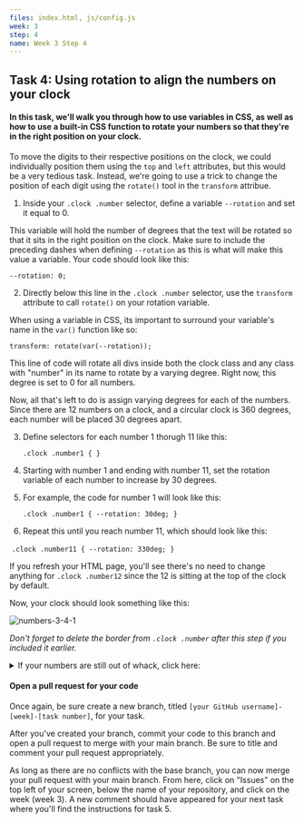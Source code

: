 ```yaml
---
files: index.html, js/config.js
week: 3
step: 4
name: Week 3 Step 4
---
```


## Task 4: Using rotation to align the numbers on your clock

#### In this task, we'll walk you through how to use variables in CSS, as well as how to use a built-in CSS function to rotate your numbers so that they're in the right position on your clock.

To move the digits to their respective positions on the clock, we could individually position them using the `top` and `left` attributes, but this would be a very tedious task.  Instead, we're going to use a trick to change the position of each digit using the `rotate()` tool in the `transform` attribue.

1. Inside your `.clock .number` selector, define a variable `--rotation` and set it equal to 0.  

This variable will hold the number of degrees that the text will be rotated so that it sits in the right position on the clock.  Make sure to include the preceding dashes when defining `--rotation` as this is what will make this value a variable. Your code should look like this:

`--rotation: 0;`

2. Directly below this line in the `.clock .number` selector, use the `transform` attribute to call `rotate()` on your rotation variable.  

When using a variable in CSS, its important to surround your variable's name in the `var()` function like so:

`transform: rotate(var(--rotation));`

This line of code will rotate all divs inside both the clock class and any class with "number" in its name to rotate by a varying degree.  Right now, this degree is set to 0 for all numbers.

Now, all that's left to do is assign varying degrees for each of the numbers.  Since there are 12 numbers on a clock, and a circular clock is 360 degrees, each number will be placed 30 degrees apart. 

3. Define selectors for each number 1 thorugh 11 like this:

   `.clock .number1 { }`

4. Starting with number 1 and ending with number 11, set the rotation variable of each number to increase by 30 degrees.

5. For example, the code for number 1 will look like this:

   `.clock .number1 { --rotation: 30deg; }`

6. Repeat this until you reach number 11, which should look like this:

​		`.clock .number11 { --rotation: 330deg; }`

If you refresh your HTML page, you'll see there's no need to change anything for `.clock .number12` since the 12 is sitting at the top of the clock by default.

Now, your clock should look something like this:

![numbers-3-4-1](https://user-images.githubusercontent.com/32557138/106408779-2307d380-640d-11eb-94b1-1cfd188aaa8c.png)

*Don't forget to delete the border from `.clock .number` after this step if you included it earlier.*

 <details><summary>If your numbers are still out of whack, click here: </summary>
<p>


```css
.clock .number{
    position: absolute;
    width: 100%;
    height: 100%;
    text-align: center;
    color: black;
    --rotation: 0;
    transform: rotate(var(--rotation));
}

.clock .number1 { --rotation: 30deg; }
.clock .number2 { --rotation: 60deg; }
.clock .number3 { --rotation: 90deg; }
.clock .number4 { --rotation: 120deg; }
.clock .number5 { --rotation: 150deg; }
.clock .number6 { --rotation: 180deg; }
.clock .number7 { --rotation: 210deg; }
.clock .number8 { --rotation: 240deg; }
.clock .number9 { --rotation: 270deg; }
.clock .number10 { --rotation: 300deg; }
.clock .number11 { --rotation: 330deg; }
```

</p>
</details>

#### Open a pull request for your code

Once again, be sure create a new branch, titled `[your GitHub username]-[week]-[task number]`, for your task. 

After you've created your branch, commit your code to this branch and open a pull request to merge with your main branch.  Be sure to title and comment your pull request appropriately.

As long as there are no conflicts with the base branch, you can now merge your pull request with your main branch. From here, click on "Issues" on the top left of your screen, below the name of your repository, and click on the week (week 3). A new comment should have appeared for your next task where you'll find the instructions for task 5.
